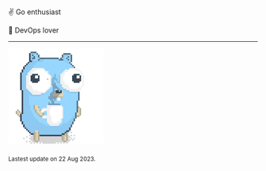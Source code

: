 :v: Go enthusiast

:muscle: DevOps lover

---

![Image alt text](/images/gopher_with_coffee.gif)


<sub>Lastest update on 22 Aug 2023.</sub>
